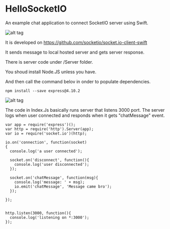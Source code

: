 # HelloSocketIO
An example chat application to connect SocketIO server using Swift.

![alt tag](https://github.com/ozgurshn/HelloSocketIO/blob/master/HelloSocketIO/Ekran%20Resmi%202015-07-16%2018.46.09.png)



It is developed on https://github.com/socketio/socket.io-client-swift


It sends message to local hosted server and gets server response.


There is server code under /Server folder.
 
You shoud install Node.JS unless you have. 

And then call the command belov in onder to populate dependencies.

```npm install --save express@4.10.2```

![alt tag](https://github.com/ozgurshn/HelloSocketIO/blob/master/HelloSocketIO/Ekran%20Resmi%202015-07-16%2018.46.17.png)

The code in Index.Js basically runs server that listens 3000 port. The server logs when user connected and responds when it gets "chatMessage" event.

```
var app = require('express')();
var http = require('http').Server(app);
var io = require('socket.io')(http);

io.on('connection', function(socket)
{
  console.log('a user connected');
   
  socket.on('disconnect', function(){
    console.log('user disconnected');
  });
  
  socket.on('chatMessage', function(msg){
    console.log('message: ' + msg);
	io.emit('chatMessage', 'Message came bro');
  });
  
});


http.listen(3000, function(){
  console.log('listening on *:3000');
});
```


